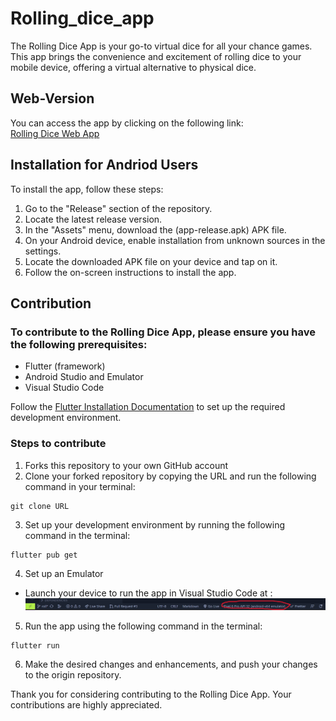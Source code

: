 # Rolling_dice_app
The Rolling Dice App is your go-to virtual dice for all your chance games. This app brings the convenience and excitement of rolling dice to your mobile device, offering a virtual alternative to physical dice.

## Web-Version
You can access the app by clicking on the following link:<br>
[Rolling Dice Web App](https://rolling-dice-74178.web.app/)

## Installation for Andriod Users
To install the app, follow these steps:

1. Go to the "Release" section of the repository.
2. Locate the latest release version.
3. In the "Assets" menu, download the (app-release.apk) APK file.
4. On your Android device, enable installation from unknown sources in the settings.
5. Locate the downloaded APK file on your device and tap on it.
6. Follow the on-screen instructions to install the app.

## Contribution
### To contribute to the Rolling Dice App, please ensure you have the following prerequisites:
- Flutter (framework)
- Android Studio and Emulator
- Visual Studio Code 

Follow the [Flutter Installation Documentation](https://docs.flutter.dev/get-started/install) to set up the required development environment.
### Steps to contribute  
1. Forks this repository to your own GitHub account
2. Clone your forked repository by copying the URL and run the following command in your terminal:

```
git clone URL                          
```

3. Set up your development environment by running the following command in the terminal:
```
flutter pub get
```
4. Set up an Emulator
- Launch your device to run the app in Visual Studio Code at :
![Emulator](./Images_Readme/emulator.png)

5. Run the app using the following command in the terminal:
```
flutter run 
```

6. Make the desired changes and enhancements, and push your changes to the origin repository.

Thank you for considering contributing to the Rolling Dice App. Your contributions are highly appreciated.

[def]: ./Images_Readme/emulator.png
